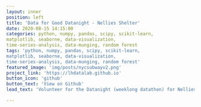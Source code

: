 ```yaml
---
layout: inner
position: left
title: 'Data for Good Datanight - Nellies Shelter'
date: 2020-08-15 14:15:00
categories: python, numpy, pandas, scipy, scikit-learn, 
matplotlib, seaborne, data-visualization, 
time-series-analysis, data-munging, random forest
tags: 'python, numpy, pandas, scipy, scikit-learn, 
matplotlib, seaborne, data-visualization, 
time-series-analysis, data-munging, random forest'
featured_image: 'img/posts/nycsubwayv2.png'
project_link: 'https://lhdatalab.github.io'
button_icon: 'github'
button_text: 'View on Github'
lead_text: 'Volunteer for the Datanight (weeklong datathon) for Nellies Shelter. Unfortunately, due to non-disclosure agreement cannot give details. See tags for python packages and concepts used for the analysis.'

---
```

